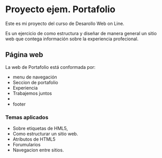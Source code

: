 # Proyecto ejem. Portafolio

Este es mi proyecto del curso de Desarollo Web on Line.

Es un ejercicio de como estructura y diseñar de manera general un sitio web que contega información sobre la experiencia profecional.

## Página web

La web de Portafolio está conformada por:
 - menu de navegación
 - Seccion de portafolio
 - Experiencia
 - Trabajemos juntos
 - 
 - footer

### Temas aplicados

* Sobre etiquetas de HML5, 
* Como estructurar un sitio web.
* Atributos de HTML5
* Forumularios 
* Navegacion entre sitios.
